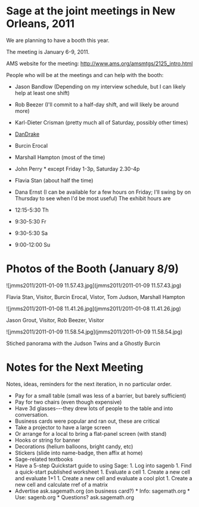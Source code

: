

# Sage at the joint meetings in New Orleans, 2011

We are planning to have a booth this year.   

The meeting is January 6-9, 2011. 

AMS website for the meeting: <a class="http" href="http://www.ams.org/amsmtgs/2125_intro.html">http://www.ams.org/amsmtgs/2125_intro.html</a> 

People who will be at the meetings and can help with the booth: 

* Jason Bandlow (Depending on my interview schedule, but I can likely help at least one shift) 
* Rob Beezer  (I'll commit to a half-day shift, and will likely be around more) 
* Karl-Dieter Crisman (pretty much all of Saturday, possibly other times) 
* <a href="/DanDrake">DanDrake</a> 
* Burcin Erocal 
* Marshall Hampton (most of the time) 
* John Perry 
      * except Friday 1-3p, Saturday 2.30-4p 
* Flavia Stan (about half the time) 
* Dana Ernst (I can be available for a few hours on Friday; I'll swing by on Thursday to see when I'd be most useful) 
The exhibit hours are 

* 12:15-5:30 Th 
* 9:30-5:30 Fr  
* 9:30-5:30 Sa  
* 9:00-12:00 Su 

# Photos of the Booth (January 8/9)

![jmms2011/2011-01-09 11.57.43.jpg](jmms2011/2011-01-09 11.57.43.jpg) 

Flavia Stan, Visitor, Burcin Erocal, Vistor, Tom Judson, Marshall Hampton 

![jmms2011/2011-01-08 11.41.26.jpg](jmms2011/2011-01-08 11.41.26.jpg) 

Jason Grout, Visitor, Rob Beezer, Visitor 

![jmms2011/2011-01-09 11.58.54.jpg](jmms2011/2011-01-09 11.58.54.jpg) 

Stiched panorama with the Judson Twins and a Ghostly Burcin 


# Notes for the Next Meeting

Notes, ideas, reminders for the next iteration, in no particular order. 

* Pay for a small table (small was less of a barrier, but barely sufficient) 
* Pay for two chairs (even though expensive) 
* Have 3d glasses---they drew lots of people to the table and into conversation. 
* Business cards were popular and ran out, these are critical 
* Take a projector to have a large screen 
* Or arrange for a local to bring a flat-panel screen (with stand) 
* Hooks or string for banner 
* Decorations (helium balloons, bright candy, etc) 
* Stickers (slide into name-badge, then affix at home) 
* Sage-related textbooks 
* Have a 5-step Quickstart guide to using Sage: 
         1. Log into sagenb 
         1. Find a quick-start published worksheet 
         1. Evaluate a cell 
         1. Create a new cell and evaluate 1+1 
         1. Create a new cell and evaluate a cool plot 
         1. Create a new cell and calculate rref of a matrix 
* Advertise ask.sagemath.org (on business card?) 
         * Info: sagemath.org 
         * Use: sagenb.org 
         * Questions?  ask.sagemath.org 